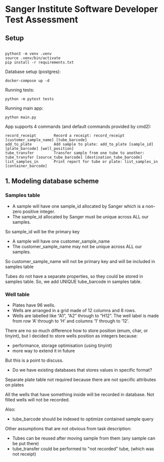 # Sanger Institute Software Developer Test Assessment

## Setup
```

python3 -m venv .venv
source .venv/bin/activate 
pip install -r requirements.txt
```

Database setup (postgres):
```
docker-compose up -d
```

Running tests:
```
python -m pytest tests
```
Running main app:
```
python main.py
```

App supports 4 commands (and default commands provided by cmd2):
```
record_receipt        Record a receipt: record_receipt [customer_sample_name] [tube_barcode] 
add_to_plate          Add sample to plate: add_to_plate [sample_id] [plate_barcode] [well_position] 
tube_transfer         Transfer sample from one tube to another: tube_transfer [source_tube_barcode] [destination_tube_barcode] 
list_samples_in       Print report for tube or plate: list_samples_in [container_barcode] 
```


## 1. Modeling database scheme

### Samples table
- A sample will have one sample_id allocated by Sanger which is a non-zero positive integer.
- The sample_id allocated by Sanger must be unique across ALL our samples.

So sample_id will be the primary key

- A sample will have one customer_sample_name 
- The customer_sample_name may not be unique across ALL our samples.

So customer_sample_name will not be primary key and will be included in samples table

Tubes do not have a separate properties, so they could be stored in samples table. 
So, we add UNIQUE tube_barcode in samples table.

### Well table

- Plates have 96 wells.
- Wells are arranged in a grid made of 12 columns and 8 rows.
- Wells are labelled like “A1”, “A2” through to “H12”. The well label is made from row ‘A’ through to ‘H’ and columns ‘1’ through to ‘12’.

There are no so much difference how to store position (enum, char, or tinyint), but 
I decided to store wells position as integers because:
- performance, storage optimisation (using tinyint)
- more way to extend it in future

But this is a point to discuss. 
- Do we have existing databases that stores values in specific format?

Separate plate table not required because there are not specific attributes on plates

All the wells that have something inside will be recorded in database.
Not filled wells will not be recorded.


Also: 
- tube_barcode should be indexed to optimize contained sample query

Other assumptions that are not obvious from task description:
- Tubes can be reused after moving sample from them (any sample can be put there)
- tube_transfer could be performed to "not recorded" tube, (which was not receipt)

